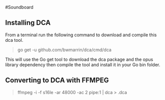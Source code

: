 
#Soundboard

## Installing DCA 
From a terminal run the following command to download and compile this dca tool.

> go get -u github.com/bwmarrin/dca/cmd/dca

This will use the Go get tool to download the dca package and the opus library dependency then compile the tool and install it in your Go bin folder.


## Converting to DCA with FFMPEG
> ffmpeg -i <FILENAME> -f s16le -ar 48000 -ac 2 pipe:1 | dca > <FILENAME>.dca
